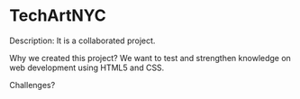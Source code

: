 # TechArtNYC
Description: It is a collaborated project. 

Why we created this project?
We want to test and strengthen knowledge on web development using HTML5 and CSS. 

Challenges?

